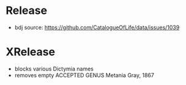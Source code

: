 # Release
 - bdj source: https://github.com/CatalogueOfLife/data/issues/1039


# XRelease
 - blocks various Dictymia names
 - removes empty ACCEPTED GENUS Metania Gray, 1867